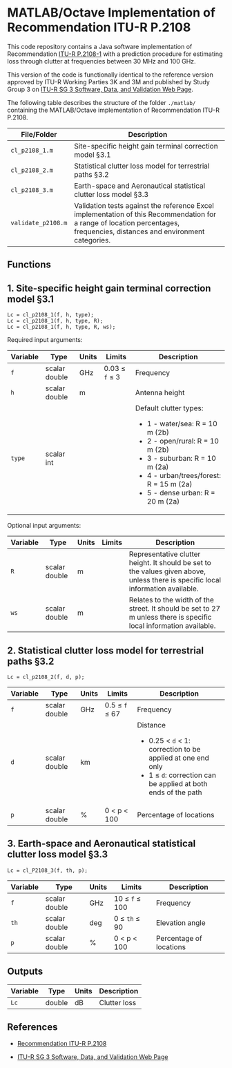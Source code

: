 # MATLAB/Octave Implementation of Recommendation ITU-R P.2108

This code repository contains a Java software implementation of Recommendation [ITU-R P.2108-1](https://www.itu.int/rec/R-REC-P.2108/en) with a prediction procedure for  estimating loss through clutter at frequencies between 30 MHz and 100 GHz.  

This version of the code is functionally identical to the reference version approved by ITU-R Working Parties 3K and 3M and published by Study Group 3 on [ITU-R SG 3 Software, Data, and Validation Web Page](https://www.itu.int/en/ITU-R/study-groups/rsg3/Pages/iono-tropo-spheric.aspx).

The following table describes the structure of the folder `./matlab/` containing the MATLAB/Octave implementation of Recommendation ITU-R P.2108.

| File/Folder               | Description                                                         |
|----------------------------|---------------------------------------------------------------------|
|`cl_p2108_1.m`                | Site-specific height gain terminal correction model §3.1      |
|`cl_p2108_2.m`                | Statistical clutter loss model for terrestrial paths §3.2      |
|`cl_p2108_3.m`                | Earth-space and Aeronautical statistical clutter loss model  §3.3     |
|`validate_p2108.m`          | Validation tests against the reference Excel implementation of this Recommendation for a range of location percentages, frequencies, distances and environment categories.          |

## Functions

## 1.  Site-specific height gain terminal correction model §3.1
~~~
Lc = cl_p2108_1(f, h, type);
Lc = cl_p2108_1(f, h, type, R);
Lc = cl_p2108_1(f, h, type, R, ws);
~~~

Required input arguments:

| Variable          | Type   | Units | Limits       | Description  |
|-------------------|--------|-------|--------------|--------------|
| `f`               | scalar double | GHz   | 0.03 ≤ `f` ≤ 3 | Frequency   |
| `h`          | scalar double | m    |   | Antenna height |
| `type`           | scalar int    |       |             |  Default clutter types:  <ul><li>1 - water/sea:  R = 10 m (2b)</li><li>2 - open/rural: R = 10 m (2b)</li><li>3 - suburban: R = 10 m (2a)</li><li>4 - urban/trees/forest: R = 15 m (2a)</li><li>5 - dense urban: R = 20 m (2a)</li></ul>|

Optional input arguments:

| Variable          | Type   | Units | Limits       | Description  |
|-------------------|--------|-------|--------------|--------------|
| `R`           | scalar double    | m      |           |  Representative clutter height. It should be set to the values given above, unless there is specific local information available. |
| `ws`           | scalar double    | m      |          |  Relates to the width of the street. It should be set to 27 m unless there is specific local information available.|

## 2.  Statistical clutter loss model for terrestrial paths §3.2
~~~
Lc = cl_p2108_2(f, d, p);
~~~

| Variable          | Type   | Units | Limits       | Description  |
|-------------------|--------|-------|--------------|--------------|
| `f`               | scalar double | GHz   | 0.5 ≤ `f` ≤ 67 | Frequency   |
| `d`          | scalar double | km    |   | Distance <ul><li>0.25 < `d` < 1: correction to be applied at one end only</li> <li> 1 ≤ `d`: correction can be applied at both ends of the path</li></ul>|
| `p`           | scalar double    | %     |     0 < p < 100     |  Percentage of locations|


## 3.  Earth-space and Aeronautical statistical clutter loss model  §3.3
~~~
Lc = cl_P2108_3(f, th, p);
~~~
| Variable          | Type   | Units | Limits       | Description  |
|-------------------|--------|-------|--------------|--------------|
| `f`               | scalar double | GHz   | 10 ≤ `f` ≤ 100 | Frequency   |
| `th`          | scalar double | deg   | 0 ≤ `th` ≤ 90  | Elevation angle|
| `p`           | scalar double    | %     |     0 < p < 100     |  Percentage of locations|

 ## Outputs ##

| Variable   | Type   | Units | Description |
|------------|--------|-------|-------------|
| `Lc`    | double | dB    | Clutter loss |

## References

* [Recommendation ITU-R P.2108](https://www.itu.int/rec/R-REC-P.2108/en)

* [ITU-R SG 3 Software, Data, and Validation Web Page](https://www.itu.int/en/ITU-R/study-groups/rsg3/Pages/iono-tropo-spheric.aspx)

